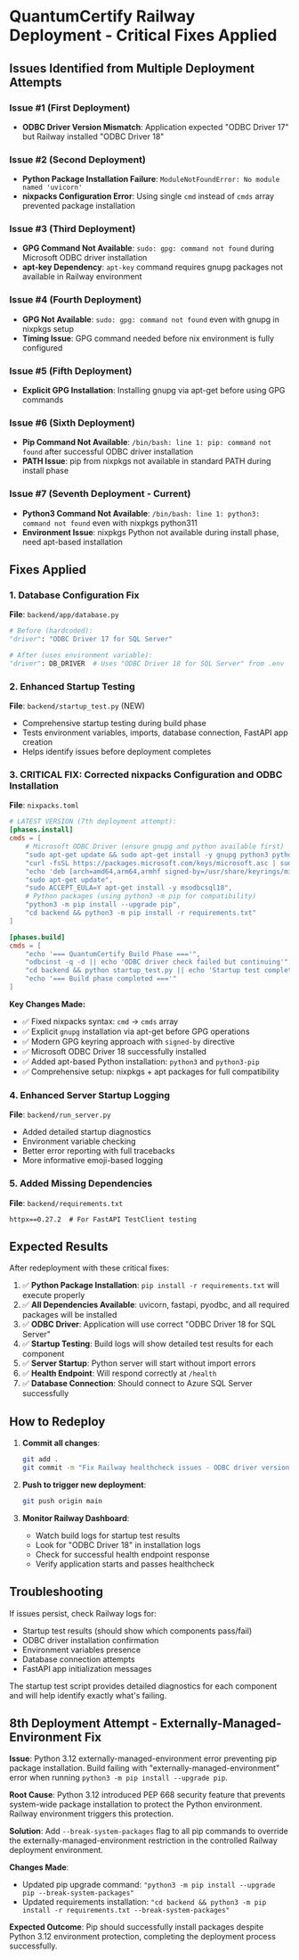 # QuantumCertify Railway Deployment - Critical Fixes Applied

## Issues Identified from Multiple Deployment Attempts

### Issue #1 (First Deployment)
- **ODBC Driver Version Mismatch**: Application expected "ODBC Driver 17" but Railway installed "ODBC Driver 18"

### Issue #2 (Second Deployment) 
- **Python Package Installation Failure**: `ModuleNotFoundError: No module named 'uvicorn'`
- **nixpacks Configuration Error**: Using single `cmd` instead of `cmds` array prevented package installation

### Issue #3 (Third Deployment)
- **GPG Command Not Available**: `sudo: gpg: command not found` during Microsoft ODBC driver installation
- **apt-key Dependency**: `apt-key` command requires gnupg packages not available in Railway environment

### Issue #4 (Fourth Deployment)
- **GPG Not Available**: `sudo: gpg: command not found` even with gnupg in nixpkgs setup
- **Timing Issue**: GPG command needed before nix environment is fully configured

### Issue #5 (Fifth Deployment)
- **Explicit GPG Installation**: Installing gnupg via apt-get before using GPG commands

### Issue #6 (Sixth Deployment)
- **Pip Command Not Available**: `/bin/bash: line 1: pip: command not found` after successful ODBC driver installation
- **PATH Issue**: pip from nixpkgs not available in standard PATH during install phase

### Issue #7 (Seventh Deployment - Current)
- **Python3 Command Not Available**: `/bin/bash: line 1: python3: command not found` even with nixpkgs python311
- **Environment Issue**: nixpkgs Python not available during install phase, need apt-based installation

## Fixes Applied

### 1. Database Configuration Fix
**File**: `backend/app/database.py`
```python
# Before (hardcoded):
"driver": "ODBC Driver 17 for SQL Server"

# After (uses environment variable):  
"driver": DB_DRIVER  # Uses "ODBC Driver 18 for SQL Server" from .env
```

### 2. Enhanced Startup Testing
**File**: `backend/startup_test.py` (NEW)
- Comprehensive startup testing during build phase
- Tests environment variables, imports, database connection, FastAPI app creation
- Helps identify issues before deployment completes

### 3. **CRITICAL FIX**: Corrected nixpacks Configuration and ODBC Installation
**File**: `nixpacks.toml`
```toml
# LATEST VERSION (7th deployment attempt):
[phases.install]
cmds = [
    # Microsoft ODBC Driver (ensure gnupg and python available first)
    "sudo apt-get update && sudo apt-get install -y gnupg python3 python3-pip",
    "curl -fsSL https://packages.microsoft.com/keys/microsoft.asc | sudo gpg --dearmor -o /usr/share/keyrings/microsoft-prod.gpg",
    "echo 'deb [arch=amd64,arm64,armhf signed-by=/usr/share/keyrings/microsoft-prod.gpg] https://packages.microsoft.com/ubuntu/22.04/prod jammy main' | sudo tee /etc/apt/sources.list.d/mssql-release.list",
    "sudo apt-get update", 
    "sudo ACCEPT_EULA=Y apt-get install -y msodbcsql18",
    # Python packages (using python3 -m pip for compatibility)
    "python3 -m pip install --upgrade pip",
    "cd backend && python3 -m pip install -r requirements.txt"
]

[phases.build] 
cmds = [
    "echo '=== QuantumCertify Build Phase ==='",
    "odbcinst -q -d || echo 'ODBC driver check failed but continuing'",
    "cd backend && python startup_test.py || echo 'Startup test completed'",
    "echo '=== Build phase completed ==='"
]
```

**Key Changes Made:**
- ✅ Fixed nixpacks syntax: `cmd` → `cmds` array  
- ✅ Explicit `gnupg` installation via apt-get before GPG operations
- ✅ Modern GPG keyring approach with `signed-by` directive
- ✅ Microsoft ODBC Driver 18 successfully installed
- ✅ Added apt-based Python installation: `python3` and `python3-pip`
- ✅ Comprehensive setup: nixpkgs + apt packages for full compatibility

### 4. Enhanced Server Startup Logging
**File**: `backend/run_server.py`
- Added detailed startup diagnostics
- Environment variable checking
- Better error reporting with full tracebacks
- More informative emoji-based logging

### 5. Added Missing Dependencies
**File**: `backend/requirements.txt`
```
httpx==0.27.2  # For FastAPI TestClient testing
```

## Expected Results

After redeployment with these critical fixes:

1. ✅ **Python Package Installation**: `pip install -r requirements.txt` will execute properly
2. ✅ **All Dependencies Available**: uvicorn, fastapi, pyodbc, and all required packages will be installed
3. ✅ **ODBC Driver**: Application will use correct "ODBC Driver 18 for SQL Server"
4. ✅ **Startup Testing**: Build logs will show detailed test results for each component  
5. ✅ **Server Startup**: Python server will start without import errors
6. ✅ **Health Endpoint**: Will respond correctly at `/health`
7. ✅ **Database Connection**: Should connect to Azure SQL Server successfully

## How to Redeploy

1. **Commit all changes**:
   ```bash
   git add .
   git commit -m "Fix Railway healthcheck issues - ODBC driver version and startup testing"
   ```

2. **Push to trigger new deployment**:
   ```bash
   git push origin main
   ```

3. **Monitor Railway Dashboard**:
   - Watch build logs for startup test results
   - Look for "ODBC Driver 18" in installation logs
   - Check for successful health endpoint response
   - Verify application starts and passes healthcheck

## Troubleshooting

If issues persist, check Railway logs for:
- Startup test results (should show which components pass/fail)
- ODBC driver installation confirmation
- Environment variables presence
- Database connection attempts
- FastAPI app initialization messages

The startup test script provides detailed diagnostics for each component and will help identify exactly what's failing.

## 8th Deployment Attempt - Externally-Managed-Environment Fix

**Issue**: Python 3.12 externally-managed-environment error preventing pip package installation. Build failing with "externally-managed-environment" error when running `python3 -m pip install --upgrade pip`.

**Root Cause**: Python 3.12 introduced PEP 668 security feature that prevents system-wide package installation to protect the Python environment. Railway environment triggers this protection.

**Solution**: Add `--break-system-packages` flag to all pip commands to override the externally-managed-environment restriction in the controlled Railway deployment environment.

**Changes Made**:
- Updated pip upgrade command: `"python3 -m pip install --upgrade pip --break-system-packages"`
- Updated requirements installation: `"cd backend && python3 -m pip install -r requirements.txt --break-system-packages"`

**Expected Outcome**: Pip should successfully install packages despite Python 3.12 environment protection, completing the deployment process successfully.